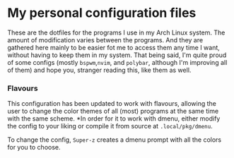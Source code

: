 # My personal configuration files

[](img.png)

These are the dotfiles for the programs I use in my Arch Linux system. The
amount of modification varies between the programs. And they are gathered here
mainly to be easier fot me to access them any time I want, without having to
keep them in my system. That being said, I'm quite proud of some configs
(mostly `bspwm`,`nvim`, and `polybar`, although I'm improving
all of them) and hope you, stranger reading this, like them as well.

### Flavours
This configuration has been updated to work with flavours, allowing the user
to change the color themes of all (most) programs at the same time with the same
scheme. *In order for it to work with dmenu, either modify the config to your liking
or compile it from source at `.local/pkg/dmenu`.

To change the config, `Super-z` creates a dmenu prompt with all the colors for you to choose.
